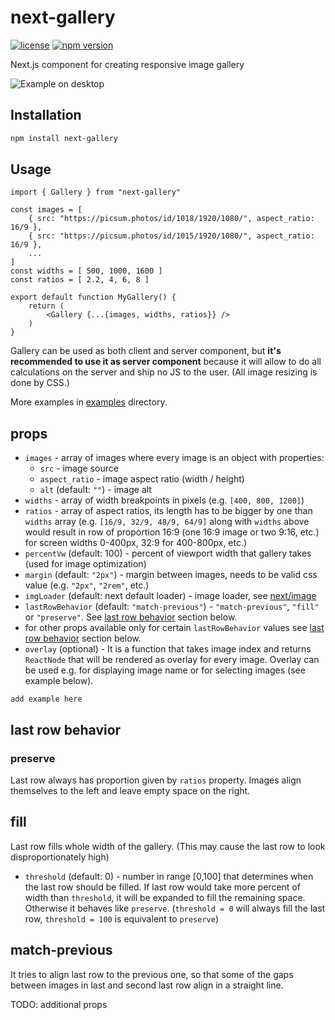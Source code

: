 # next-gallery

[![license](https://img.shields.io/badge/license-MIT-blue.svg)]()
[![npm version](https://img.shields.io/badge/npm-v1.2.1-brightgreen)](https://www.npmjs.com/package/next-gallery)

Next.js component for creating responsive image gallery

![Example on desktop](assets/example_3.png?raw=true)

## Installation

```bash
npm install next-gallery
```

## Usage

```tsx
import { Gallery } from "next-gallery"

const images = [
    { src: "https://picsum.photos/id/1018/1920/1080/", aspect_ratio: 16/9 },
    { src: "https://picsum.photos/id/1015/1920/1080/", aspect_ratio: 16/9 },
    ...
]
const widths = [ 500, 1000, 1600 ]
const ratios = [ 2.2, 4, 6, 8 ]

export default function MyGallery() {
    return (
        <Gallery {...{images, widths, ratios}} />
    )
}
```

Gallery can be used as both client and server component, but **it's recommended to use it as server component** because it will allow to do all calculations on the server and ship no JS to the user. (All image resizing is done by CSS.)

More examples in [examples](examples) directory.

## props

-   `images` - array of images where every image is an object with properties:
    -   `src` - image source
    -   `aspect_ratio` - image aspect ratio (width / height)
    -   `alt` (default: `""`) - image alt
-   `widths` - array of width breakpoints in pixels (e.g. `[400, 800, 1200]`)
-   `ratios` - array of aspect ratios, its length has to be bigger by one than `widths` array (e.g. `[16/9, 32/9, 48/9, 64/9]` along with `widths` above would result in row of proportion 16:9 (one 16:9 image or two 9:16, etc.) for screen widths 0-400px, 32:9 for 400-800px, etc.)
-   `percentVw` (default: 100) - percent of viewport width that gallery takes (used for image optimization)
-   `margin` (default: `"2px"`) - margin between images, needs to be valid css value (e.g. `"2px"`, `"2rem"`, etc.)
-   `imgLoader` (default: next default loader) - image loader, see [next/image](https://nextjs.org/docs/api-reference/next/image#loader)
-   `lastRowBehavior` (default: `"match-previous"`) - `"match-previous"`, `"fill"` or `"preserve"`. See [last row behavior](#last-row-behavior) section below.
-   for other props available only for certain `lastRowBehavior` values see [last row behavior](#last-row-behavior) section below.
-   `overlay` (optional) - It is a function that takes image index and returns `ReactNode` that will be rendered as overlay for every image. Overlay can be used e.g. for displaying image name or for selecting images (see example below).

```
add example here
```

## last row behavior

### preserve

Last row always has proportion given by `ratios` property. Images align themselves to the left and leave empty space on the right.

## fill

Last row fills whole width of the gallery. (This may cause the last row to look disproportionately high)

-   `threshold` (default: 0) - number in range [0,100] that determines when the last row should be filled. If last row would take more percent of width than `threshold`, it will be expanded to fill the remaining space. Otherwise it behaves like `preserve`. (`threshold = 0` will always fill the last row, `threshold = 100` is equivalent to `preserve`)

## match-previous

It tries to align last row to the previous one, so that some of the gaps between images in last and second last row align in a straight line.

TODO: additional props
